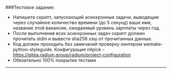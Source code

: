 ###Тестовое задание:

 - Напишите скрипт, запускающий асинхронные задачи, выводящие через случайное количество времени
(до 5 секунд) ваше имя, название этой вакансии, ожидаемый уровень зарплаты через год.
 - После выполнения всех асинхронных задач скрипт должен прочитать stdin
и вывести sha256 хэш от прочитанных данных.
 - Код должен проходить без замечаний проверку линтером wemake-python-styleguide.
Конфигурация nitpick - https://gitea.radium.group/radium/project-configuration
 - Обязательно 100% покрытие тестами

----
